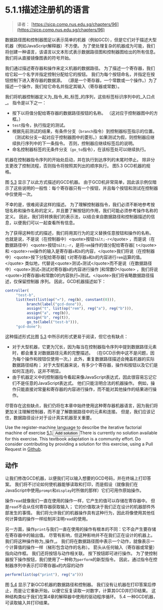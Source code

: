 # 5.1.1描述注册机的语言

> 译者： [https://sicp.comp.nus.edu.sg/chapters/96](https://sicp.comp.nus.edu.sg/chapters/96)

数据路径图和控制器图足以表示简单的机器（例如GCD），但是它们对于描述大型机器（例如JavaScript解释器）不方便。 为了使处理复杂的机器成为可能，我们将创建一种语言，该语言以文本形式表示数据路径图和控制器图给出的所有信息。 我们将从直接镜像图表的符号开始。

我们通过描述寄存器和操作来定义机器的数据路径。 为了描述一个寄存器，我们给它起一个名字并指定控制分配给它的按钮。 我们为每个按钮命名，并指定在按钮控制下进入寄存器的数据源。 （源是一个寄存器，一个常数或一个操作。）为了描述一个操作，我们给它命名并指定其输入（寄存器或常数）。

我们将机器控制器定义为_指令_和_标签_的序列，这些标签标识序列中的_入口点_。 指令是以下之一：

*   按下以将值分配给寄存器的数据路径按钮的名称。 （这对应于控制器图中的方框。）
*   `test`指令，执行指定的测试。
*   根据先前测试的结果，有条件分支（`branch`指令）到控制器标签指示的位置。 （测试和分支一起对应于控制器图中的菱形。）如果测试为假，则控制器应继续执行序列中的下一条指令。 否则，控制器应继续标签后的说明。
*   命名控制器标签的无条件分支（`go_to`指令），在该标签处可以继续执行。

机器在控制器指令序列的开始处启动，并在执行到达序列的末尾时停止。 除非分支更改了控制流程，否则指令将按照其列出的顺序执行。 图5.3 GCD机器的规格。

图 [5.3](96#fig_5.3) 显示了以此方式描述的GCD机器。 由于GCD机非常简单，因此该示例仅暗示了这些说明的一般性：每个寄存器只有一个按钮，并且每个按钮和测试在控制器中仅使用一次。

不幸的是，很难阅读这样的描述。 为了理解控制器指令，我们必须不断地参考按钮名称和操作名称的定义，并且要了解按钮的作用，我们可能必须参考操作名称的定义。 因此，我们将转换我们的表示法，以结合来自数据路径和控制器描述的信息，以便我们可以一起查看所有信息。

为了获得这种形式的描述，我们将用其行为的定义替换任意按钮和操作的名称。 也就是说，不是说（在控制器中）&lt;quote&gt;按钮`t&lt;-r`&lt;/quote&gt; ，而是说（在数据路径中）&lt;quote&gt;按钮`t&lt;-r`，是将`rem`操作的值分配给寄存器[ `t`&lt;/quote&gt; 和 &lt;quote&gt;`rem`操作的输入是寄存器`a`和`b`的内容，&lt;/quote&gt;我们将说（在控制器中）&lt;quote&gt;按下分配给寄存器[ `t`对寄存器`a`和`b`的内容进行`rem`运算的值。&lt;/quote&gt; 类似地，代替说&lt;quote&gt;测试`=`测试&lt;/quote&gt;而不是说（在数据路径中）&lt;quote&gt;测试`=`测试对寄存器`b`的内容进行操作 ]和常数0&lt;/quote&gt; ，我们将说&lt;quote&gt;对寄存器`b`和常数0的内容执行`=`测试。&lt;/quote&gt;我们将省略数据路径描述，仅保留控制器 序列。 因此，GCD机器描述如下：

```js
controller(
     "test-b",
     list(test(list(op("="), reg(b), constant(0))),
          branch(label("gcd-done")),
          assign("t", list(op("rem"), reg("a"), reg("b"))),
          assign("a", reg(b)),
          assign("b", reg(t)),
          go_to(label("test-b"))),
     "gcd-done");
```

这种描述形式比图 [5.3](96#fig_5.3) 中所示的形式更易于阅读，但它也有缺点：

*   对于大型机器，它更为冗长，因为每当在控制器指令序列中提到数据路径元素时，都会重复对数据路径元素的完整描述。 （在GCD示例中这不是问题，因为每个操作和按钮仅使用一次。）此外，重复数据路径描述会掩盖机器的实际数据路径结构； 对于大型机器来说，有多少个寄存器，操作和按钮以及它们是如何互连的，这并不明显。
*   由于机器定义中的控制器指令看起来像JavaScript表达式，因此很容易忘记它们不是任意的JavaScript表达式。 他们只能注明合法的机器操作。 例如，操作只能直接对常量和寄存器的内容进行操作，而不能对其他操作的结果进行操作。

尽管存在这些缺点，我们仍将在本章中始终使用这种寄存器机器语言，因为我们将更加关注理解控制器，而不是了解数据路径中的元素和连接。 但是，我们应该记住，数据路径设计对于设计真实机器至关重要。

<exercise>Use the register-machine language to describe the iterative factorial machine of exercise <ref name="ex:iterative-fact">[5.1](95#ex_5.1)</ref>.<button class="btn btn-secondary solution_btn" data-toggle="collapse" href="#no_solution_96_1_div">Add solution</button>There is currently no solution available for this exercise. This textbook adaptation is a community effort. Do consider contributing by providing a solution for this exercise, using a Pull Request in [Github](https://github.com/source-academy/sicp).</exercise>

## 动作

让我们修改GCD机器，以便我们可以输入想要的GCD号码，并在终端上打印答案。 我们将不讨论如何使机器能够读取和打印，而是假设（就像我们在JavaScript中使用`prompt`和`display`时所做的那样）它们可用作原始操作。

操作`read`就像我们一直在使用的操作一样，它产生的值可以存储在寄存器中。 但是`read`不会从任何寄存器获取输入； 它的价值取决于我们正在设计的机器部件外部发生的事情。 我们将允许我们的机器操作具有这种行为，因此将像使用其他任何计算值的操作一样绘制并注明`read`的使用。

另一方面，操作`print`与我们一直在使用的操作有根本的不同：​​它不会产生要存储在寄存器中的输出值。 尽管有影响，但这种影响并不在我们正在设计的机器上。 我们将这种操作称为_操作_。 我们将在数据路径图中表示一个动作，就像表示一个计算值的操作一样（梯形包含动作的名称）。 箭头从任何输入（寄存器或常量）指向动作框。 我们还将按钮与动作相关联。 按下按钮即可进行操作。 为了使控制器按下操作按钮，我们使用了一种称为`perform`的新型指令。 因此，通过指令在控制器序列中表示打印寄存器`a`的内容的动作

```js
perform(list(op("print"), reg("a")))
```

图 [5.4](96#fig_5.4) 显示了新GCD机器的数据路径和控制器。 我们没有让机器在打印答案后停止，而是让它重新开始，以便它反复读取一对数字，计算其GCD并打印结果。 这种结构类似于我们在第4章的解释器中使用的驱动程序循环。 5.4 一种GCD机器，可读取输入并打印结果。